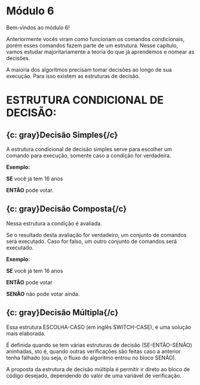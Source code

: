 # Módulo 6 
Bem-vindos ao módulo 6!  
 Anteriormente vocês viram como funcionam os comandos condicionais, porém esses comandos fazem parte de um estrutura. Nesse capítulo, vamos estudar majoritariamente a teoria do que já aprendemos e nomear as decisões.  
 A maioria dos algoritmos precisam tomar decisões ao longo de sua execução. Para isso existem as estruturas de decisão.  

# ESTRUTURA CONDICIONAL DE DECISÃO: 

## {c: gray}**Decisão Simples**{/c}

A estrutura condicional de decisão simples serve para escolher um comando para execução, somente caso a condição for verdadeira.  
 **Exemplo:**  
**SE** você já tem 16 anos 
**ENTÃO** pode votar.  

## {c: gray}**Decisão Composta**{/c}

Nessa estrutura a condição é avaliada.  
Se o resultado desta avaliação for verdadeiro, um conjunto de comandos será executado. Caso for falso, um outro conjunto de comandos será executado.  
**Exemplo:**  
**SE** você já tem 16 anos 
**ENTÃO** pode votar
**SENÃO** não pode votar ainda.  

## {c: gray}**Decisão Múltipla**{/c}

Essa estrutura ESCOLHA-CASO (em inglês SWITCH-CASE), é uma solução mais elaborada.  
É definida quando se tem várias estruturas de decisão (SE-ENTÃO-SENÃO) aninhadas, sto é, quando outras verificações são feitas caso a anterior tenha falhado (ou seja, o fluxo do algoritmo entrou no bloco SENÃO). 
A proposta da estrutura de decisão múltipla é permitir ir direto ao bloco de código desejado, dependendo do valor de uma variável de verificação. 
 


